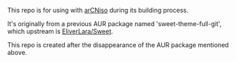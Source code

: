 This repo is for using with [arCNiso](https://github.com/clsty/arCNiso) during its building process.

It's originally from a previous AUR package named 'sweet-theme-full-git', which upstream is [EliverLara/Sweet](https://github.com/EliverLara/Sweet).

This repo is created after the disappearance of the AUR package mentioned above.

